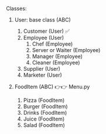Classes:

1. User: base class (ABC)
   1. Customer (User) ✅
   2. Employee (User)
      1. Chef (Employee)
      2. Server or Waiter (Employee)
      3. Manager (Employee)
      4. Cleaner (Employee)
   3. Supplier (User)
   4. Marketer (User)

2. FoodItem (ABC) 👉👉 Menu.py
   1. Pizza (FoodItem)
   2. Burger (FoodItem)
   3. Drinks (FoodItem)
   4. Juice (FoodItem)
   5. Salad (FoodItem)
